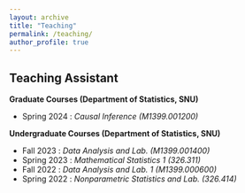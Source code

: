 ```yaml
---
layout: archive
title: "Teaching"
permalink: /teaching/
author_profile: true
---
```


Teaching Assistant
---
**Graduate Courses  (Department of Statistics, SNU)**
- Spring 2024 : *Causal Inference (M1399.001200)*

**Undergraduate Courses  (Department of Statistics, SNU)**
- Fall 2023 : *Data Analysis and Lab. (M1399.001400)*
- Spring 2023 : *Mathematical Statistics 1 (326.311)*
- Fall 2022 : *Data Analysis and Lab. 1 (M1399.000600)*
- Spring 2022 : *Nonparametric Statistics and Lab. (326.414)*
